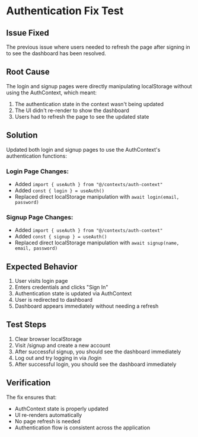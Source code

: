 # Authentication Fix Test

## Issue Fixed
The previous issue where users needed to refresh the page after signing in to see the dashboard has been resolved.

## Root Cause
The login and signup pages were directly manipulating localStorage without using the AuthContext, which meant:
1. The authentication state in the context wasn't being updated
2. The UI didn't re-render to show the dashboard
3. Users had to refresh the page to see the updated state

## Solution
Updated both login and signup pages to use the AuthContext's authentication functions:

### Login Page Changes:
- Added `import { useAuth } from "@/contexts/auth-context"`
- Added `const { login } = useAuth()`
- Replaced direct localStorage manipulation with `await login(email, password)`

### Signup Page Changes:
- Added `import { useAuth } from "@/contexts/auth-context"`
- Added `const { signup } = useAuth()`
- Replaced direct localStorage manipulation with `await signup(name, email, password)`

## Expected Behavior
1. User visits login page
2. Enters credentials and clicks "Sign In"
3. Authentication state is updated via AuthContext
4. User is redirected to dashboard
5. Dashboard appears immediately without needing a refresh

## Test Steps
1. Clear browser localStorage
2. Visit /signup and create a new account
3. After successful signup, you should see the dashboard immediately
4. Log out and try logging in via /login
5. After successful login, you should see the dashboard immediately

## Verification
The fix ensures that:
- AuthContext state is properly updated
- UI re-renders automatically
- No page refresh is needed
- Authentication flow is consistent across the application
